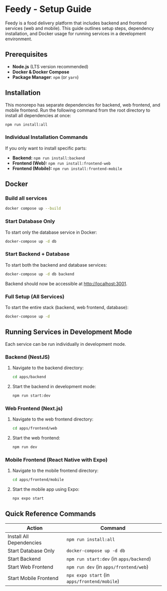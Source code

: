 # Feedy - Setup Guide

Feedy is a food delivery platform that includes backend and frontend services (web and mobile). This guide outlines setup steps, dependency installation, and Docker usage for running services in a development environment.


## Prerequisites

- **Node.js** (LTS version recommended)
- **Docker & Docker Compose**
- **Package Manager**: `npm` (or `yarn`)


## Installation

This monorepo has separate dependencies for backend, web frontend, and mobile frontend. Run the following command from the root directory to install all dependencies at once:

```bash
npm run install:all
```

### Individual Installation Commands

If you only want to install specific parts:

- **Backend:** `npm run install:backend`
- **Frontend (Web):** `npm run install:frontend-web`
- **Frontend (Mobile):** `npm run install:frontend-mobile`


## Docker

### Build all services
```bash
docker compose up --build
```

### Start Database Only

To start only the database service in Docker:

```bash
docker-compose up -d db
```

### Start Backend + Database

To start both the backend and database services:

```bash
docker-compose up -d db backend
```

Backend should now be accessible at [http://localhost:3001](http://localhost:3001).

### Full Setup (All Services)

To start the entire stack (backend, web frontend, database):

```bash
docker-compose up -d
```


## Running Services in Development Mode

Each service can be run individually in development mode.

### Backend (NestJS)

1. Navigate to the backend directory:

    ```bash
    cd apps/backend
    ```

2. Start the backend in development mode:

    ```bash
    npm run start:dev
    ```

### Web Frontend (Next.js)

1. Navigate to the web frontend directory:

    ```bash
    cd apps/frontend/web
    ```

2. Start the web frontend:

    ```bash
    npm run dev
    ```

### Mobile Frontend (React Native with Expo)

1. Navigate to the mobile frontend directory:

    ```bash
    cd apps/frontend/mobile
    ```

2. Start the mobile app using Expo:

    ```bash
    npx expo start
    ```


## Quick Reference Commands

| Action                   | Command                                   |
|--------------------------|-------------------------------------------|
| Install All Dependencies | `npm run install:all`                     |
| Start Database Only      | `docker-compose up -d db`                 |
| Start Backend            | `npm run start:dev` (in `apps/backend`)   |
| Start Web Frontend       | `npm run dev` (in `apps/frontend/web`)    |
| Start Mobile Frontend    | `npx expo start` (in `apps/frontend/mobile`) |
